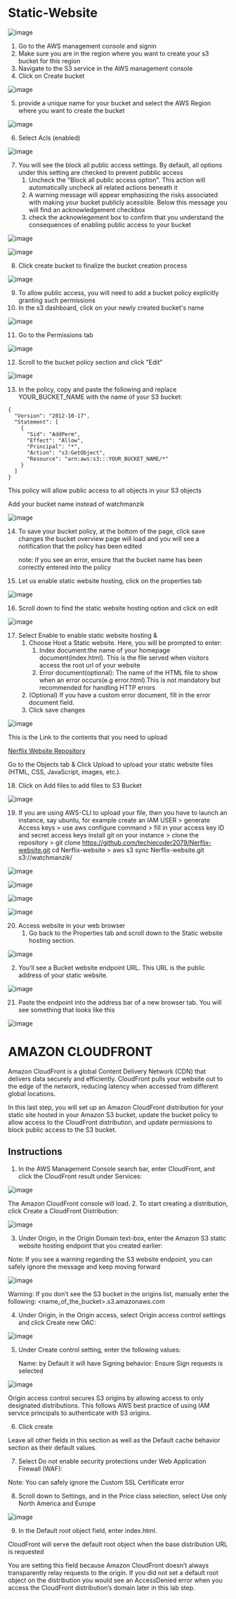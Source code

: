 # Static-Website

![image](cdn.jpg)
1. Go to the AWS management console and signin
2. Make sure you are in the region where you want to create your s3 bucket for this region
3. Navigate to the S3 service in the AWS management console
4. Click on Create bucket

![image](cloudfront.png)




5. provide a unique name for your bucket and select the AWS Region where you want to create the bucket

![image](unique.png)



6. Select Acls (enabled)

![image](acl.png)



7. You will see the block all public access settings. By default, all options under this setting are checked to prevent pubblic access
   1. Uncheck the "Block all public access option". This action will automatically uncheck all related actions beneath it
   2. A warning message will appear emphasizing the risks associated with making your bucket publicly acessible. Below this message you will find an acknowledgement checkbox
   4. check the acknowlegement box to confirm that you understand the consequences of enabling public access to your bucket
  
![image](block.png)

![image](acknowledge.png)

8. Click create bucket to finalize the bucket creation process

![image](click.png)

9. To allow public access, you will need to add a bucket policy explicitly granting such permissions
10. In the s3 dashboard, click on your newly created bucket's name

![image](newbucket.png)

11. Go to the Permissions tab

![image](permission.png)

12. Scroll to the bucket policy section and click "Edit"

![image](edit.png)

13. In the policy, copy and paste the following and replace YOUR_BUCKET_NAME with the name of your S3 bucket:

```
{
  "Version": "2012-10-17",
  "Statement": [
    {
      "Sid": "AddPerm",
      "Effect": "Allow",
      "Principal": "*",
      "Action": "s3:GetObject",
      "Resource": "arn:aws:s3:::YOUR_BUCKET_NAME/*"
    }
  ]
}
```

This policy will allow public access to all objects in your S3 objects

Add your bucket name instead of watchmanzik

![image](bucketpolicy.png)

14. To save your bucket policy, at the bottom of the page, click save changes
    the bucket overview page will load and you will see a notification that the policy has been edited

    note: if you see an error, ensure that the bucket name has been correctly entered into the policy

15. Let us enable static website hosting, click on the properties tab

![image](properties.png)

16. Scroll down to find the static website hosting option and click on edit

![image](staticimage.png)

17. Select Enable to enable static website hosting &
    1. Choose Host a Static website. Here, you will be prompted to enter:
       1. Index document:the name of your homepage document(index.html). This is the file served when visitors access the root url of your website
       2. Error document(optional): The name of the HTML file to show when an error occurs(e.g error.html).This is not mandatory but recommended for handling HTTP errors
    2. (Optional) If you have a custom error document, fill in the error document field.
    3. Click save changes
   
![image](staticweb.png)

This is the Link to the contents that you need to upload

<a href="https://github.com/techiecoder2079/Nerflix-website">Nerflix Website Repository</a>

Go to the Objects tab & Click Upload to upload your static website files (HTML, CSS, JavaScript, images, etc.).

18. Click on Add files to add files to S3 Bucket

![image](loadup.png)

19. If you are using AWS-CLI to upload your file, then you have to launch an instance, say ubuntu, for example
   create an IAM USER > generate Access keys > use aws configure command > fill in your access key ID and secret access keys
   install git on your instance > clone the repository > git clone https://github.com/techiecoder2079/Nerflix-website.git
   cd Nerflix-website > aws s3 sync Nerflix-website.git s3://watchmanzik/

![image](initialcommand.png)


![image](s3sync.png)

![image](file.png)

![image](folder.png)


20. Access website in your web browser
    1. Go back to the Properties tab and scroll down to the Static website hosting section.
   
![image](prop.png)


   2. You’ll see a Bucket website endpoint URL. This URL is the public address of your static website.

![image](url.png)

21. Paste the endpoint into the address bar of a new browser tab.
    You will see something that looks like this


![image](avenger.png)

# AMAZON CLOUDFRONT
 Amazon CloudFront is a global Content Delivery Network (CDN) that delivers data securely 
 and efficiently. CloudFront pulls your website out to the edge of the network, reducing 
 latency when accessed from different global locations.

In this last step, you will set up an Amazon CloudFront distribution for your static site
hosted in your Amazon S3 bucket, update the bucket policy to allow access to the CloudFront 
distribution, and update permissions to block public access to the S3 bucket.

## Instructions
1.  In the AWS Management Console search bar, enter CloudFront, and click the CloudFront result under Services:

![image](cloud.png)

The Amazon CloudFront console will load.
2. To start creating a distribution, click Create a CloudFront Distribution:

![image](create.png)

3. Under Origin, in the Origin Domain text-box, enter the Amazon S3 static website hosting
    endpoint that you created earlier:

Note: If you see a warning regarding the S3 website endpoint, you can safely ignore the message
and keep moving forward

![image](origin.png)

Warning: If you don’t see the S3 bucket in the origins list, manually enter the following:
<name_of_the_bucket>.s3.amazonaws.com

4. Under Origin, in the Origin access, select Origin access control settings and click Create new OAC:

![image](originaccess.png)

5. Under Create control setting, enter the following values:

    Name: by Default it will have
    Signing behavior: Ensure Sign requests is selected

![image](oac.png)

Origin access control secures S3 origins by allowing access to only designated 
distributions. This follows AWS best practice of using IAM service principals to authenticate
with S3 origins.

6. Click create

Leave all other fields in this section as well as the Default cache behavior section as their 
default values.

7. Select Do not enable security protections under Web Application Firewall (WAF):

Note: You can safely ignore the Custom SSL Certificate error

8. Scroll down to Settings, and in the Price class selection, select Use only North America and Europe

![image](webapp.png)

9. In the Default root object field, enter index.html.

CloudFront will serve the default root object when the base distribution URL is requested

You are setting this field because Amazon CloudFront doesn’t always transparently relay 
requests to the origin. If you did not set a default root object on the distribution you would
see an AccessDenied error when you access the CloudFront distribution’s domain later in this lab step.

